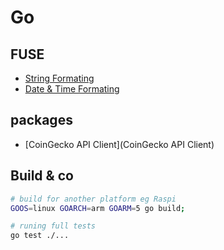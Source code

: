 # Go

## FUSE

* [String Formating](https://pkg.go.dev/fmt)
* [Date & Time Formating](https://pkg.go.dev/time#Time.Format)

## packages

* [CoinGecko API Client](CoinGecko API Client)

## Build & co

```bash
# build for another platform eg Raspi
GOOS=linux GOARCH=arm GOARM=5 go build;

# runing full tests
go test ./...

```
